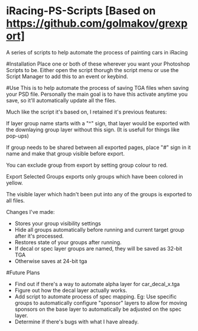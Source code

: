 # iRacing-PS-Scripts [Based on https://github.com/golmakov/grexport]
A series of scripts to help automate the process of painting cars in iRacing

#Installation
Place one or both of these wherever you want your Photoshop Scripts to be. Either open the script thorugh the script menu or use the Script Manager to add this to an event or keybind.

#Use
This is to help automate the process of saving TGA files when saving your PSD file. Personally the main goal is to have this activate anytime you save, so it'll automatically update all the files. 

Much like the script it's based on, I retained it's previous features:

If layer group name starts with a "^" sign, that layer would be exported with the downlaying group layer without this sign. (It is usefull for things like pop-ups)

If group needs to be shared between all exported pages, place "#" sign in it name and make that group visible before export.

You can exclude group from export by setting group colour to red.

Export Selected Groups exports only groups which have been colored in yellow.

The visible layer which hadn't been put into any of the groups is exported to all files.

Changes I've made:

- Stores your group visibility settings
- Hide all groups automatically before running and current target group after it's processed.
- Restores state of your groups after running.
- If decal or spec layer groups are named, they will be saved as 32-bit TGA
- Otherwise saves at 24-bit tga

#Future Plans
- Find out if there's a way to automate alpha layer for car_decal_x.tga
- Figure out how the decal layer actually works.
- Add script to automate process of spec mapping. Eg: Use specific groups to automatically configure "sponsor" layers to allow for moving sponsors on the base layer to automatically be adjusted on the spec layer.
- Determine if there's bugs with what I have already.
